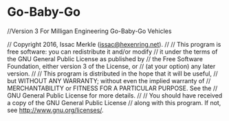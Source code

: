 # Go-Baby-Go
//Version 3
For Milligan Engineering Go-Baby-Go Vehicles

// Copyright 2016, Issac Merkle (issac@hexenring.net).
//
// This program is free software: you can redistribute it and/or modify
// it under the terms of the GNU General Public License as published by
// the Free Software Foundation, either version 3 of the License, or
// (at your option) any later version.
//
// This program is distributed in the hope that it will be useful,
// but WITHOUT ANY WARRANTY; without even the implied warranty of
// MERCHANTABILITY or FITNESS FOR A PARTICULAR PURPOSE.  See the
// GNU General Public License for more details.
//
// You should have received a copy of the GNU General Public License
// along with this program.  If not, see <http://www.gnu.org/licenses/>.
